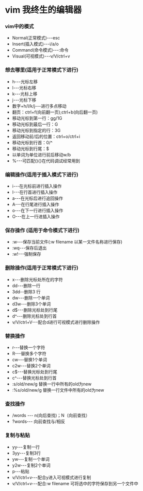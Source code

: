 # vim 我终生的编辑器
### vim中的模式
* Normal(正常模式)---esc
* Insert(插入模式)---i/a/o
* Command(命令模式)---:命令
* Visual(可视模式)---v/V/ctrl+v

### 想去哪里(适用于正常模式下进行) 
* h---光标左移
* l---光标右移 
* k---光标上移
* j---光标下移
* 数字+h/l/k/j---进行多点移动
* 翻页：ctrl+f(向前翻一页);ctrl+b(向后翻一页)
* 移动光标到第一行：gg/1G
* 移动光标到最后一行：G
* 移动光标到指定的行：3G
* 返回移动前/后的位置：ctrl+o/ctrl+i
* 移动光标到行首：0/^
* 移动光标到行尾：$
* 以单词为单位进行前后移动w/b
* %---可匹配(){}在代码调试经常用到

### 编辑操作(适用于插入模式下进行)
* i---在光标前进行插入操作
* I---在行首进行插入操作
* a---在光标后进行追回操作
* A---在行尾进行插入操作
* o---在下一行进行插入操作
* O---在上一行进插入操作

### 保存操作 (适用于命令模式下进行)
* :w---保存当前文件(:w filename 以某一文件名称进行保存)
* :wq---保存后退出
* :w!---强制保存

### 删除操作(适用于正常模式下进行)
* x---删除光标处所在的字符
* dd---删除一行
* 3dd--删除3 行
* dw---删除一个单词
* d3w---删除3个单词
* d$---删除光标处到行尾
* d^---删除光标处到行首
* v/V/ctrl+V---配合d进行可视模式进行删除操作

### 替换操作
* r---替换一个字符
* R---替换多个字符
* cw---替换1个单词
* c2w---替换2个单词
* c$---替换光标处到行尾
* c^---替换光标处到行首
* :s/old/new/g 替换一行中所有的old为new
* :%s/old/new/g 替换一行文件中所有的old为new

### 查找操作
* /words --- n(向后查找)；N（向前查找）
* ?words--- 向前查找与/相反

### 复制与粘贴
* yy---复制一行
* 3yy---复制3行
* yw---复制一个单词
* y2w---复制2个单词
* p---粘贴
* v/V/ctrl+v---配合y进入可视模式进行复制
* v/V/ctrl+v---配合:w filename 可将选中的字符保存到另一个文件中

